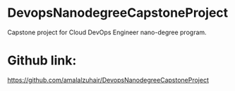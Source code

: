 # DevopsNanodegreeCapstoneProject
Capstone project for Cloud DevOps Engineer nano-degree program.
# Github link:
https://github.com/amalalzuhair/DevopsNanodegreeCapstoneProject

